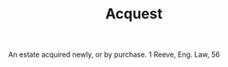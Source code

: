 ---
title: Acquest
permalink: "/definitions/acquest.html"
body: An estate acquired newly, or by purchase. 1 Reeve, Eng. Law, 56
published_at: '2018-07-07'
layout: post
---